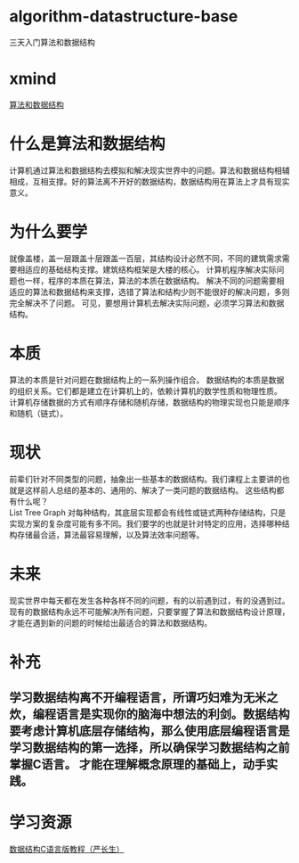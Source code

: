 # algorithm-datastructure-base
三天入门算法和数据结构

# xmind
[算法和数据结构](https://raw.githubusercontent.com/sdyunkai/algorithm-datastructure-base/master/%E7%AE%97%E6%B3%95%E5%92%8C%E6%95%B0%E6%8D%AE%E7%BB%93%E6%9E%84.png)

# 什么是算法和数据结构
计算机通过算法和数据结构去模拟和解决现实世界中的问题。算法和数据结构相辅相成，互相支撑。好的算法离不开好的数据结构，数据结构用在算法上才具有现实意义。

# 为什么要学
就像盖楼，盖一层跟盖十层跟盖一百层，其结构设计必然不同，不同的建筑需求需要相适应的基础结构支撑。建筑结构框架是大楼的核心。
计算机程序解决实际问题也一样，程序的本质在算法，算法的本质在数据结构。 解决不同的问题需要相适应的算法和数据结构来支撑，选错了算法和结构少则不能很好的解决问题，多则完全解决不了问题。
可见，要想用计算机去解决实际问题，必须学习算法和数据结构。

# 本质
算法的本质是针对问题在数据结构上的一系列操作组合。 数据结构的本质是数据的组织关系。它们都是建立在计算机上的，依赖计算机的数学性质和物理性质。
计算机存储数据的方式有顺序存储和随机存储，数据结构的物理实现也只能是顺序和随机（链式）。

# 现状
前辈们针对不同类型的问题，抽象出一些基本的数据结构。我们课程上主要讲的也就是这样前人总结的基本的、通用的、解决了一类问题的数据结构。
这些结构都有什么呢？  
List 
Tree 
Graph 
对每种结构，其底层实现都会有线性或链式两种存储结构，只是实现方案的复杂度可能有多不同。我们要学的也就是针对特定的应用，选择哪种结构存储最合适，算法最容易理解，以及算法效率问题等。

# 未来
现实世界中每天都在发生各种各样不同的问题，有的以前遇到过，有的没遇到过。 现有的数据结构永远不可能解决所有问题，只要掌握了算法和数据结构设计原理，才能在遇到新的问题的时候给出最适合的算法和数据结构。

# 补充
学习数据结构离不开编程语言，所谓巧妇难为无米之炊，编程语言是实现你的脑海中想法的利剑。数据结构要考虑计算机底层存储结构，那么使用底层编程语言是学习数据结构的第一选择，所以确保学习数据结构之前掌握C语言。 才能在理解概念原理的基础上，动手实践。
---

# 学习资源
[数据结构C语言版教程（严长生）](http://data.biancheng.net/)